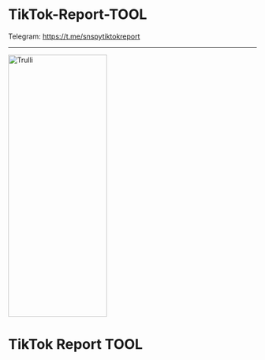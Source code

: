 # TikTok-Report-TOOL

Telegram: https://t.me/snspytiktokreport
<hr>
<img src="https://i.ibb.co/v43HtQp/sntik.jpg" alt="Trulli" width="200" height="532">

# TikTok Report TOOL
